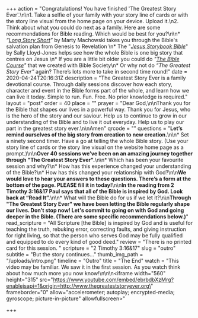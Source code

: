 +++
action = "Congratulations! You have finished 'The Greatest Story Ever'.\n\n1. Take a selfie of your family with your story line of cards or with the story line visual from the home page on your device. Upload it.\n2. Think about what you could do next as a family.  Here are some recommendations for Bible reading. Which would be best for you?\n\n* _“_[_Long Story Short_](https://www.amazon.co.uk/Long-Story-Short-Marty-Machowski/dp/1935273817)_”_ by Marty Machowski takes you through the Bible's salvation plan from Genesis to Revelation \n* The \"[_Jesus Storybook Bible_](https://www.10ofthose.com/uk/products/12406/the-jesus-storybook-bible)\" by Sally Lloyd-Jones helps see how the whole Bible is one big story that centres on Jesus \n* If you are a little bit older you could do _\"_[_The Bible Course_]( https://www.biblesociety.org.uk/explore-the-bible/the-bible-course/)_\"_ that we created with Bible Society\n* Or why not do _“The Greatest Story Ever”_ again? There’s lots more to take in second time round!"
date = 2020-04-24T20:16:31Z
description = "The Greatest Story Ever is a family devotional course.  Through daily sessions discover how each story, character and event in the Bible forms part of the whole, and learn how we can live it today. Simple to run. Fun. Free. No prior knowledge is required."
layout = "post"
order = 40
place = ""
prayer = "Dear God,\n\nThank you for the Bible that shapes our lives in a powerful way. Thank you for Jesus, who is the hero of the story and our saviour. Help us to continue to grow in our understanding of the Bible and to live it out everyday. Help us to play our part in the greatest story ever.\n\nAmen"
qrcode = ""
questions = "**Let’s remind ourselves of the big story from creation to new creation.**\n\n* Set a ninety second timer. Have a go at telling the whole Bible story. (Use your story line of cards or the story line visual on the website home page as a prompt.)\n\n**Over 40 sessions we’ve been on an amazing journey together through \"The Greatest Story Ever\".**\n\n* Which has been your favourite session and why?\n* How has this experience changed your understanding of the Bible?\n* How has this changed your relationship with God?\n\n**We would love to hear your answers to these questions. There’s a form at the bottom of the page. PLEASE fill it in today!**\n\n**In the reading from 2 Timothy 3:16&17 Paul says that all of the Bible is inspired by God.  Look back at “Read It”.**\n\n* What will the Bible do for us if we let it?\n\n**Through \"The Greatest Story Ever\" we have been letting the Bible regularly shape our lives. Don’t stop now! Let's commit to going on with God and going deeper in the Bible. (There are some specific recommendations below.)**"
read_scripture = "All Scripture [the Bible] is inspired by God and is useful for teaching the truth, rebuking error, correcting faults, and giving instruction for right living, so that the person who serves God may be fully qualified and equipped to do every kind of good deed."
review = "There is no printed card for this session. "
scripture = "2 Timothy 3:16&17"
slug = "outro"
subtitle = "But the story continues…"
thumb_img_path = "/uploads/intro.png"
timeline = "Outro"
title = "The End"
watch = "This video may be familiar. We saw it in the first session. As you watch think about how much more you now know!\n\n\n<iframe width=\"560\" height=\"315\" src=\"https://www.youtube.com/embed/ebrbdbXzMrg?enablejsapi=1&origin=http://www.thegreateststoryever.org\" frameborder=\"0\" allow=\"accelerometer; autoplay; encrypted-media; gyroscope; picture-in-picture\" allowfullscreen></iframe>"

+++
